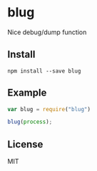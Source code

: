 # blug

Nice debug/dump function

## Install

```shell
npm install --save blug
```

## Example

```js
var blug = require("blug")

blug(process);
```

## License

MIT
